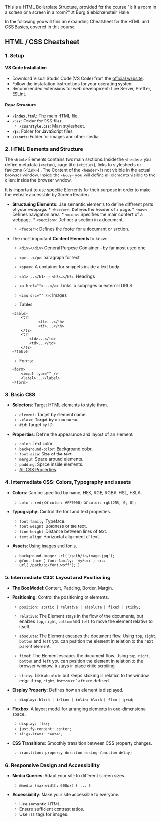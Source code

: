 This is a HTML Boilerplate Structure, provided for the course "Is it a room in a screen or a screen in a room?" at Burg Giebichtenstein Halle

In the following you will find an expanding Cheatsheet for the HTML and CSS Basics, covered in this course.

## HTML / CSS Cheatsheet

### 1\. **Setup**

#### VS Code Installation

*   Download Visual Studio Code (VS Code) from the [official website](https://code.visualstudio.com/).
*   Follow the installation instructions for your operating system.
*   Recommended extensions for web development: Live Server, Prettier, ESLint.

#### Repo Structure

*   **`/index.html`**: The main HTML file.
*   **`/css`**: Folder for CSS files.
    *   **`/css/style.css`**: Main stylesheet.
*   **`/js`**: Folder for JavaScript files.
*   **`/assets`**: Folder for images and other media.

### 2\. **HTML Elements and Structure**

The `<html>` Elements contains two main sections:
Inside the `<header>` you define metadata (`<meta>`), page title (`<title>`), links to stylesheets or favicons (`<link>`) . The Content of the `<header>` is not visible in the actual browser window.
Inside the `<body>` you will define all elements visible to the client inside the browser window.

It is important to use specific Elements for their purpose in order to make the website accessible by Screen Readers.

*   **Structuring Elements**: Use semantic elements to define different parts of your webpage.
    	* `<header>`: Defines the header of a page.
    	* `<nav>`: Defines navigation area.
    	* `<main>`: Specifies the main content of a webpage.
    	* `<section>`: Defines a section in a document.
   	* `<footer>`: Defines the footer for a document or section.

*  The most important **Content Elements** to know:
	* `<div></div>` General Purpose Container – by far most used one
	* `<p>...</p>`: paragraph for text
 	* `<span>`: A container for snippets inside a text body.
	* `<h1>...</h1> → <h5>…</h5>`: Headings
	* `<a href="">...</a>`: Links to subpages or external URLS
	* `<img src="" />`: Images

	* Tables
	```
	<table>
   		<tr>
    			<th>...</th>
    			<th>...</th>
  		</tr>
		<tr>
			<td>...</td>
			<td>...</td>
		</tr>
	</table>
	```
	* Forms:
	```
	<form>
		<imput type="" />
		<label>...</label>
	</form>
	```

### 3\. **Basic CSS**

*   **Selectors**: Target HTML elements to style them.
    *   `element`: Target by element name.
    *   `.class`: Target by class name.
    *   `#id`: Target by ID.
      
*   **Properties**: Define the appearance and layout of an element.
    *   `color`: Text color.
    *   `background-color`: Background color.
    *   `font-size`: Size of the text.
    *   `margin`: Space around elements.
    *   `padding`: Space inside elements.
    *   [All CSS Properties](https://www.w3schools.com/cssref/index.php).

### 4\. **Intermediate CSS: Colors, Typography and assets**

*   **Colors**: Can be specified by name, HEX, RGB, RGBA, HSL, HSLA.
    *   `color: red;` or `color: #FF0000;` or `color: rgb(255, 0, 0);`
      
*   **Typography**: Control the font and text properties.
    *   `font-family`: Typeface.
    *   `font-weight`: Boldness of the text.
    *   `line-height`: Distance between lines of text.
    *   `text-align`: Horizontal alignment of text.
      
*   **Assets**: Using images and fonts.
    *   `background-image: url('/path/to/image.jpg');`
    *   `@font-face { font-family: 'MyFont'; src: url('/path/to/font.woff'); }`

### 5\. **Intermediate CSS: Layout and Positioning**

*   **The Box Model**: Content, Padding, Border, Margin.
*   **Positioning**: Control the positioning of elements.
    *   `position: static | relative | absolute | fixed | sticky;`
        
    *   `relative`: The Element stays in the flow of the documents, but enables `top`, `right`, `bottom` and `left` to move the element relative to itself.
    *   `absolute`: The Element escapes the document flow. Using `top`, `right`, `bottom` and `left` you can position the element in relation to the next parent element.
      
    *   `fixed`: The Element escapes the document flow. Using `top`, `right`, `bottom` and `left` you can position the element in relation to the browser window. It stays in place ehile scrolling
    *   `sticky`: Like `absolute` but keeps sticking in relation to the window edge if `top`, `right`, `bottom` or `left` are defined
      
*   **Display Property**: Defines how an element is displayed.
    *   `display: block | inline | inline-block | flex | grid;`
      
*   **Flexbox**: A layout model for arranging elements in one-dimensional space.
    *   `display: flex;`
    *   `justify-content: center;`
    *   `align-items: center;`
      
*   **CSS Transitions**: Smoothly transition between CSS property changes.
    *   `transition: property duration easing-function delay;`

### 6\. **Responsive Design and Accessibility**

*   **Media Queries**: Adapt your site to different screen sizes.
    *   `@media (max-width: 600px) { ... }`
      
*   **Accessibility**: Make your site accessible to everyone.
    *   Use semantic HTML.
    *   Ensure sufficient contrast ratios.
    *   Use `alt` tags for images.

